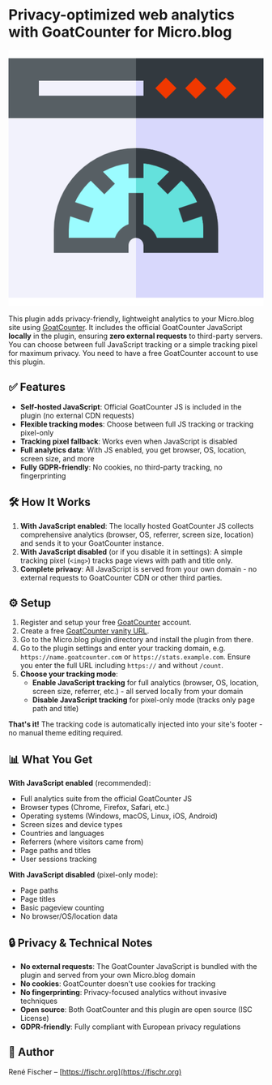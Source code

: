 # Privacy-optimized web analytics with GoatCounter for Micro.blog

<img src="logo.png" alt="GoatCounter for Micro.blog - Privacy-optimized">

This plugin adds privacy-friendly, lightweight analytics to your Micro.blog site using [GoatCounter](https://www.goatcounter.com). It includes the official GoatCounter JavaScript **locally** in the plugin, ensuring **zero external requests** to third-party servers. You can choose between full JavaScript tracking or a simple tracking pixel for maximum privacy. You need to have a free GoatCounter account to use this plugin.

## ✅ Features

- **Self-hosted JavaScript**: Official GoatCounter JS is included in the plugin (no external CDN requests)
- **Flexible tracking modes**: Choose between full JS tracking or tracking pixel-only
- **Tracking pixel fallback**: Works even when JavaScript is disabled
- **Full analytics data**: With JS enabled, you get browser, OS, location, screen size, and more
- **Fully GDPR-friendly**: No cookies, no third-party tracking, no fingerprinting

## 🛠 How It Works
1. **With JavaScript enabled**: The locally hosted GoatCounter JS collects comprehensive analytics (browser, OS, referrer, screen size, location) and sends it to your GoatCounter instance.
2. **With JavaScript disabled** (or if you disable it in settings): A simple tracking pixel (`<img>`) tracks page views with path and title only.
3. **Complete privacy**: All JavaScript is served from your own domain - no external requests to GoatCounter CDN or other third parties.

## ⚙️ Setup
1. Register and setup your free [GoatCounter](https://www.goatcounter.com) account.
2. Create a free [GoatCounter vanity URL](https://www.goatcounter.com/help/faq#custom-domain).
3. Go to the Micro.blog plugin directory and install the plugin from there.
4. Go to the plugin settings and enter your tracking domain, e.g. `https://name.goatcounter.com` or `https://stats.example.com`. Ensure you enter the full URL including `https://` and without `/count`.
5. **Choose your tracking mode**:
   - **Enable JavaScript tracking** for full analytics (browser, OS, location, screen size, referrer, etc.) - all served locally from your domain
   - **Disable JavaScript tracking** for pixel-only mode (tracks only page path and title)

**That's it!** The tracking code is automatically injected into your site's footer - no manual theme editing required.

## 📊 What You Get

**With JavaScript enabled** (recommended):
- Full analytics suite from the official GoatCounter JS
- Browser types (Chrome, Firefox, Safari, etc.)
- Operating systems (Windows, macOS, Linux, iOS, Android)
- Screen sizes and device types
- Countries and languages
- Referrers (where visitors came from)
- Page paths and titles
- User sessions tracking

**With JavaScript disabled** (pixel-only mode):
- Page paths
- Page titles
- Basic pageview counting
- No browser/OS/location data

## 🔒 Privacy & Technical Notes

- **No external requests**: The GoatCounter JavaScript is bundled with the plugin and served from your own Micro.blog domain
- **No cookies**: GoatCounter doesn't use cookies for tracking
- **No fingerprinting**: Privacy-focused analytics without invasive techniques
- **Open source**: Both GoatCounter and this plugin are open source (ISC License)
- **GDPR-friendly**: Fully compliant with European privacy regulations


## 👤 Author
René Fischer – [https://fischr.org](https://fischr.org)
